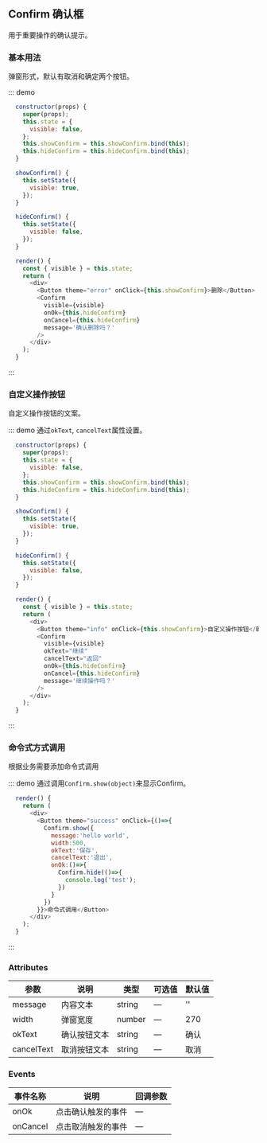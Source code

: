 ## Confirm 确认框

用于重要操作的确认提示。

### 基本用法

弹窗形式，默认有取消和确定两个按钮。

::: demo
```js
  constructor(props) {
    super(props);
    this.state = {
      visible: false,
    };
    this.showConfirm = this.showConfirm.bind(this);
    this.hideConfirm = this.hideConfirm.bind(this);
  }

  showConfirm() {
    this.setState({
      visible: true,
    });
  }

  hideConfirm() {
    this.setState({
      visible: false,
    });
  }

  render() {
    const { visible } = this.state;
    return (
      <div>
        <Button theme="error" onClick={this.showConfirm}>删除</Button>
        <Confirm
          visible={visible}
          onOk={this.hideConfirm}
          onCancel={this.hideConfirm}
          message='确认删除吗？'
        />
      </div>
    );
  }
```
:::

### 自定义操作按钮

自定义操作按钮的文案。

::: demo 通过`okText`, `cancelText`属性设置。
```js
  constructor(props) {
    super(props);
    this.state = {
      visible: false,
    };
    this.showConfirm = this.showConfirm.bind(this);
    this.hideConfirm = this.hideConfirm.bind(this);
  }

  showConfirm() {
    this.setState({
      visible: true,
    });
  }

  hideConfirm() {
    this.setState({
      visible: false,
    });
  }

  render() {
    const { visible } = this.state;
    return (
      <div>
        <Button theme="info" onClick={this.showConfirm}>自定义操作按钮</Button>
        <Confirm
          visible={visible}
          okText="继续"
          cancelText="返回"
          onOk={this.hideConfirm}
          onCancel={this.hideConfirm}
          message='继续操作吗？'
        />
      </div>
    );
  }
```
:::

###  命令式方式调用

根据业务需要添加命令式调用

::: demo 通过调用`Confirm.show(object)`来显示Confirm。
```js
  render() {
    return (
      <div>
        <Button theme="success" onClick={()=>{
          Confirm.show({
            message:'hello world',
            width:500,
            okText:'保存',
            cancelText:'退出',
            onOk:()=>{
              Confirm.hide(()=>{
                console.log('test');
              })
            }
          })
        }}>命令式调用</Button>
      </div>
    );
  }
```
:::


### Attributes
| 参数      | 说明          | 类型      | 可选值                           | 默认值  |
|---------- |-------------- |---------- |--------------------------------  |-------- |
| message | 内容文本 | string | — | '' |
| width | 弹窗宽度 | number | — | 270 |
| okText | 确认按钮文本 | string | — | 确认 |
| cancelText | 取消按钮文本 | string | — | 取消 |


### Events
| 事件名称 | 说明 | 回调参数 |
|---------- |-------- |---------- |
| onOk | 点击确认触发的事件 | — |
| onCancel | 点击取消触发的事件 | — |
